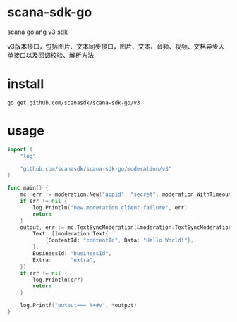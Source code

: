 # scana-sdk-go
scana golang v3 sdk

v3版本接口，包括图片、文本同步接口，图片、文本、音频、视频、文档异步入单接口以及回调校验、解析方法


# install 

`go get github.com/scanasdk/scana-sdk-go/v3`

# usage

```go
import (
	"log"

	"github.com/scanasdk/scana-sdk-go/moderation/v3"
)

func main() {
	mc, err := moderation.New("appid", "secret", moderation.WithTimeout(10))
	if err != nil {
		log.Println("new moderation client failure", err)
		return
	}
	output, err := mc.TextSyncModeration(&moderation.TextSyncModerationInput{
		Text: []moderation.Text{
			{ContentId: "contentId", Data: "Hello World!"},
		},
		BusinessId: "businessId",
		Extra:      "extra",
	})
	if err != nil {
		log.Println(err)
		return
	}

	log.Printf("output=== %+#v", *output)
}
```